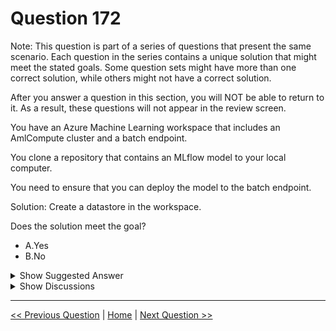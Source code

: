 # Question 172

Note: This question is part of a series of questions that present the same scenario. Each question in the series contains a unique solution that might meet the stated goals. Some question sets might have more than one correct solution, while others might not have a correct solution.

After you answer a question in this section, you will NOT be able to return to it. As a result, these questions will not appear in the review screen.

You have an Azure Machine Learning workspace that includes an AmlCompute cluster and a batch endpoint.

You clone a repository that contains an MLflow model to your local computer.

You need to ensure that you can deploy the model to the batch endpoint.

Solution: Create a datastore in the workspace.

Does the solution meet the goal?

* A.Yes
* B.No

<details>
  <summary>Show Suggested Answer</summary>

  <strong>B</strong><br>

</details>

<details>
  <summary>Show Discussions</summary>

<blockquote><p><strong>f82411e</strong> <code>(Thu 29 May 2025 12:51)</code> - <em>Upvotes: 1</em></p><p>B - No</p></blockquote>

</details>

---

[<< Previous Question](question_171.md) | [Home](/index.md) | [Next Question >>](question_173.md)
